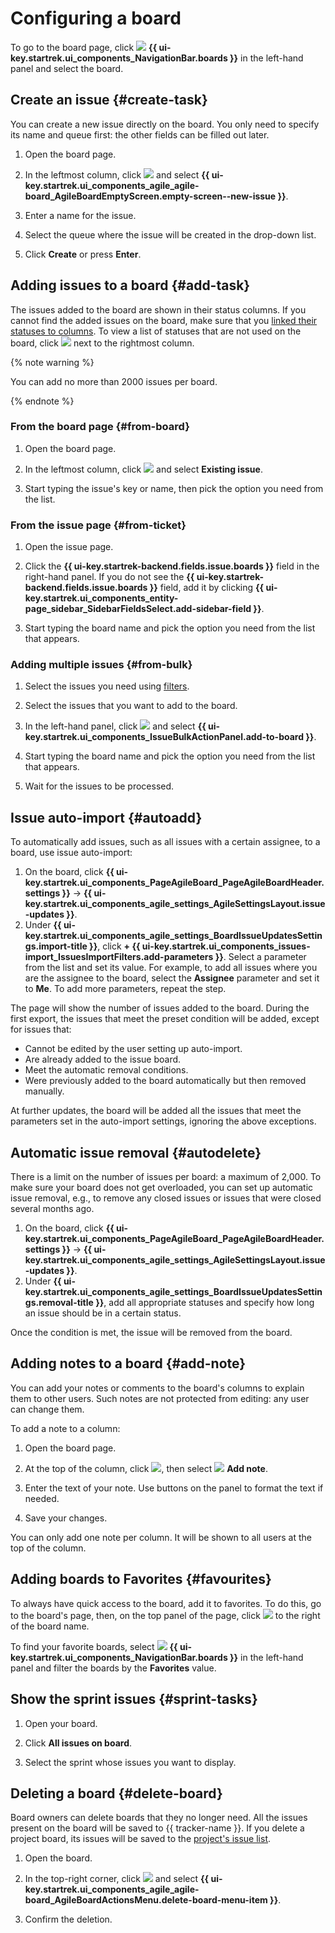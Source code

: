 # Configuring a board

To go to the board page, click ![](../../_assets/tracker/svg/boards.svg)&nbsp;**{{ ui-key.startrek.ui_components_NavigationBar.boards }}** in the left-hand panel and select the board.

## Create an issue {#create-task}

You can create a new issue directly on the board. You only need to specify its name and queue first: the other fields can be filled out later.

1. Open the board page.

1. In the leftmost column, click ![](../../_assets/tracker/svg/add-task.svg) and select **{{ ui-key.startrek.ui_components_agile_agile-board_AgileBoardEmptyScreen.empty-screen--new-issue }}**.

1. Enter a name for the issue.

1. Select the queue where the issue will be created in the drop-down list.

1. Click **Create** or press **Enter**.

## Adding issues to a board {#add-task}

The issues added to the board are shown in their status columns. If you cannot find the added issues on the board, make sure that you [linked their statuses to columns](agile-new-columns.md). To view a list of statuses that are not used on the board, click ![](../../_assets/tracker/svg/unused-status.svg) next to the rightmost column.

{% note warning %}

You can add no more than 2000 issues per board.

{% endnote %}

### From the board page {#from-board}

1. Open the board page.

1. In the leftmost column, click ![](../../_assets/tracker/svg/add-task.svg) and select **Existing issue**.

1. Start typing the issue's key or name, then pick the option you need from the list.

### From the issue page {#from-ticket}

1. Open the issue page.

1. Click the **{{ ui-key.startrek-backend.fields.issue.boards }}** field in the right-hand panel. If you do not see the **{{ ui-key.startrek-backend.fields.issue.boards }}** field, add it by clicking **{{ ui-key.startrek.ui_components_entity-page_sidebar_SidebarFieldsSelect.add-sidebar-field }}**.

1. Start typing the board name and pick the option you need from the list that appears.

### Adding multiple issues {#from-bulk}

1. Select the issues you need using [filters](../user/create-filter.md).

1. Select the issues that you want to add to the board.

1. In the left-hand panel, click ![](../../_assets/horizontal-ellipsis.svg) and select **{{ ui-key.startrek.ui_components_IssueBulkActionPanel.add-to-board }}**.

1. Start typing the board name and pick the option you need from the list that appears.

1. Wait for the issues to be processed.

## Issue auto-import {#autoadd}

To automatically add issues, such as all issues with a certain assignee, to a board, use issue auto-import:

1. On the board, click **{{ ui-key.startrek.ui_components_PageAgileBoard_PageAgileBoardHeader.settings }}** → **{{ ui-key.startrek.ui_components_agile_settings_AgileSettingsLayout.issue-updates }}**.
1. Under **{{ ui-key.startrek.ui_components_agile_settings_BoardIssueUpdatesSettings.import-title }}**, click **+ {{ ui-key.startrek.ui_components_issues-import_IssuesImportFilters.add-parameters }}**. Select a parameter from the list and set its value. For example, to add all issues where you are the assignee to the board, select the **Assignee** parameter and set it to **Me**. To add more parameters, repeat the step.

The page will show the number of issues added to the board. During the first export, the issues that meet the preset condition will be added, except for issues that:

- Cannot be edited by the user setting up auto-import.
- Are already added to the issue board.
- Meet the automatic removal conditions.
- Were previously added to the board automatically but then removed manually.

At further updates, the board will be added all the issues that meet the parameters set in the auto-import settings, ignoring the above exceptions.

## Automatic issue removal {#autodelete}

There is a limit on the number of issues per board: a maximum of 2,000. To make sure your board does not get overloaded, you can set up automatic issue removal, e.g., to remove any closed issues or issues that were closed several months ago.

1. On the board, click **{{ ui-key.startrek.ui_components_PageAgileBoard_PageAgileBoardHeader.settings }}** → **{{ ui-key.startrek.ui_components_agile_settings_AgileSettingsLayout.issue-updates }}**.
1. Under **{{ ui-key.startrek.ui_components_agile_settings_BoardIssueUpdatesSettings.removal-title }}**, add all appropriate statuses and specify how long an issue should be in a certain status.

Once the condition is met, the issue will be removed from the board.

## Adding notes to a board {#add-note}

You can add your notes or comments to the board's columns to explain them to other users. Such notes are not protected from editing: any user can change them.

To add a note to a column:

1. Open the board page.

1. At the top of the column, click ![](../../_assets/tracker/svg/actions.svg), then select ![](../../_assets/tracker/svg/icon-note.svg)&nbsp;**Add note**.

1. Enter the text of your note. Use buttons on the panel to format the text if needed.

1. Save your changes.

You can only add one note per column. It will be shown to all users at the top of the column.

## Adding boards to Favorites {#favourites}

To always have quick access to the board, add it to favorites. To do this, go to the board's page, then, on the top panel of the page, click ![](../../_assets/tracker/svg/favourites.svg) to the right of the board name.

To find your favorite boards, select ![](../../_assets/tracker/svg/boards.svg)&nbsp;**{{ ui-key.startrek.ui_components_NavigationBar.boards }}** in the left-hand panel and filter the boards by the **Favorites** value.

## Show the sprint issues {#sprint-tasks}

1. Open your board.

1. Click **All issues on board**.

1. Select the sprint whose issues you want to display.

## Deleting a board {#delete-board}

Board owners can delete boards that they no longer need. All the issues present on the board will be saved to {{ tracker-name }}. If you delete a project board, its issues will be saved to the [project's issue list](project-list.md).

1. Open the board.

1. In the top-right corner, click ![](../../_assets/horizontal-ellipsis.svg) and select **{{ ui-key.startrek.ui_components_agile_agile-board_AgileBoardActionsMenu.delete-board-menu-item }}**.

1. Confirm the deletion.
